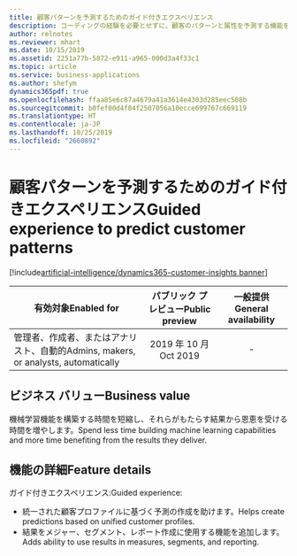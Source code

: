 ```yaml
---
title: 顧客パターンを予測するためのガイド付きエクスペリエンス
description: コーディングの経験を必要とせずに、顧客のパターンと属性を予測する機能を提供します。
author: relnotes
ms.reviewer: mhart
ms.date: 10/15/2019
ms.assetid: 2251a77b-5872-e911-a965-000d3a4f33c1
ms.topic: article
ms.service: business-applications
ms.author: shefym
dynamics365pdf: true
ms.openlocfilehash: ffaa85e6c87a4679a41a3614e4303d285eec508b
ms.sourcegitcommit: b0fef00d4f04f2507056a10ecce699767c669119
ms.translationtype: HT
ms.contentlocale: ja-JP
ms.lasthandoff: 10/25/2019
ms.locfileid: "2660892"
---
```

# <a name="guided-experience-to-predict-customer-patterns"></a><span data-ttu-id="3a238-103">顧客パターンを予測するためのガイド付きエクスペリエンス</span><span class="sxs-lookup"><span data-stu-id="3a238-103">Guided experience to predict customer patterns</span></span>
[!include[artificial-intelligence/dynamics365-customer-insights banner](../includes/artificial-intelligence/dynamics365-customer-insights.md)]

| <span data-ttu-id="3a238-104">有効対象</span><span class="sxs-lookup"><span data-stu-id="3a238-104">Enabled for</span></span>    |  <span data-ttu-id="3a238-105">パブリック プレビュー</span><span class="sxs-lookup"><span data-stu-id="3a238-105">Public preview</span></span> | <span data-ttu-id="3a238-106">一般提供</span><span class="sxs-lookup"><span data-stu-id="3a238-106">General availability</span></span> | 
| ---------- | :----------: |:----------: |
|<span data-ttu-id="3a238-107">管理者、作成者、またはアナリスト、自動的</span><span class="sxs-lookup"><span data-stu-id="3a238-107">Admins, makers, or analysts, automatically</span></span>|<span data-ttu-id="3a238-108">2019 年 10 月</span><span class="sxs-lookup"><span data-stu-id="3a238-108">Oct 2019</span></span>| -|


## <a name="business-value"></a><span data-ttu-id="3a238-109">ビジネス バリュー</span><span class="sxs-lookup"><span data-stu-id="3a238-109">Business value</span></span>
<!-- bv start -->
<span data-ttu-id="3a238-110">機械学習機能を構築する時間を短縮し、それらがもたらす結果から恩恵を受ける時間を増やします。</span><span class="sxs-lookup"><span data-stu-id="3a238-110">Spend less time building machine learning capabilities and more time benefiting from the results they deliver.</span></span>

<!-- bv end -->



## <a name="feature-details"></a><span data-ttu-id="3a238-111">機能の詳細</span><span class="sxs-lookup"><span data-stu-id="3a238-111">Feature details</span></span>
<!--feature detail start -->
<span data-ttu-id="3a238-112">ガイド付きエクスペリエンス:</span><span class="sxs-lookup"><span data-stu-id="3a238-112">Guided experience:</span></span>

- <span data-ttu-id="3a238-113">統一された顧客プロファイルに基づく予測の作成を助けます。</span><span class="sxs-lookup"><span data-stu-id="3a238-113">Helps create predictions based on unified customer profiles.</span></span> 
- <span data-ttu-id="3a238-114">結果をメジャー、セグメント、レポート作成に使用する機能を追加します。</span><span class="sxs-lookup"><span data-stu-id="3a238-114">Adds ability to use results in measures, segments, and reporting.</span></span>
<!--feature detail end -->









